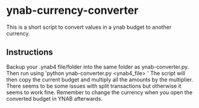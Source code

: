 # ynab-currency-converter
This is a short script to convert values in a ynab budget to another currency.

## Instructions
Backup your .ynab4 file/folder into the same folder as ynab-converter.py. Then run using 'python ynab-converter.py <ynab4_file> <multiplier>'
The script will then copy the current budget and multiply all the amounts by the multiplier. There seems to be some issues with split transactions but otherwise it seems to work fine. Remember to change the currency when you open the converted budget in YNAB afterwards.